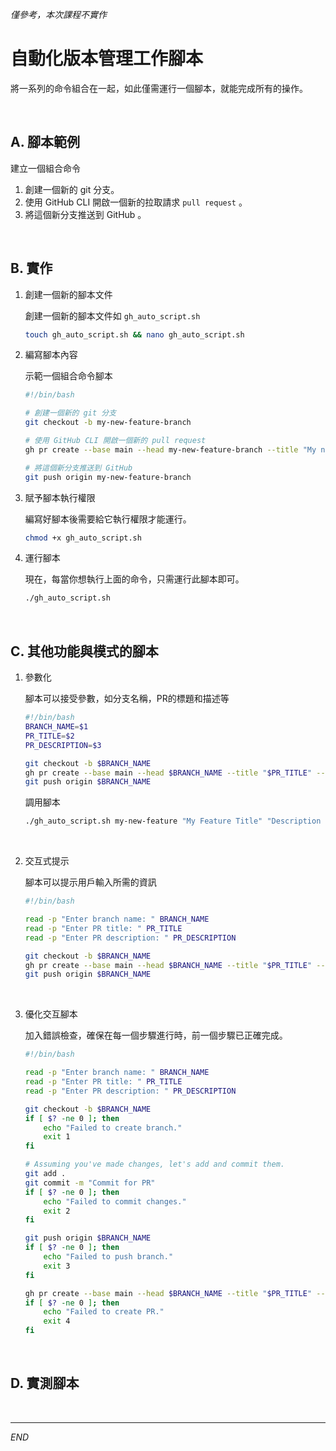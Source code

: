 _僅參考，本次課程不實作_

# 自動化版本管理工作腳本

將一系列的命令組合在一起，如此僅需運行一個腳本，就能完成所有的操作。

</br>

## A. 腳本範例
建立一個組合命令

1. 創建一個新的 git 分支。
2. 使用 GitHub CLI 開啟一個新的拉取請求 `pull request` 。
3. 將這個新分支推送到 GitHub 。

</br>

## B. 實作

1. 創建一個新的腳本文件

    創建一個新的腳本文件如 `gh_auto_script.sh`

    ```bash
    touch gh_auto_script.sh && nano gh_auto_script.sh
    ```

2. 編寫腳本內容

    示範一個組合命令腳本

    ```bash
    #!/bin/bash

    # 創建一個新的 git 分支
    git checkout -b my-new-feature-branch

    # 使用 GitHub CLI 開啟一個新的 pull request
    gh pr create --base main --head my-new-feature-branch --title "My new feature" --body "Description of my new feature."

    # 將這個新分支推送到 GitHub
    git push origin my-new-feature-branch
    ```

3. 賦予腳本執行權限

    編寫好腳本後需要給它執行權限才能運行。

    ```bash
    chmod +x gh_auto_script.sh
    ```

4. 運行腳本

    現在，每當你想執行上面的命令，只需運行此腳本即可。

    ```bash
    ./gh_auto_script.sh
    ```
</br>

## C. 其他功能與模式的腳本 

1. 參數化

   腳本可以接受參數，如分支名稱，PR的標題和描述等

    ```bash
    #!/bin/bash
    BRANCH_NAME=$1
    PR_TITLE=$2
    PR_DESCRIPTION=$3

    git checkout -b $BRANCH_NAME
    gh pr create --base main --head $BRANCH_NAME --title "$PR_TITLE" --body "$PR_DESCRIPTION"
    git push origin $BRANCH_NAME
    ```
    調用腳本
    ```bash
    ./gh_auto_script.sh my-new-feature "My Feature Title" "Description of the feature"
    ```

</br>

2. 交互式提示

   腳本可以提示用戶輸入所需的資訊

    ```bash
    #!/bin/bash

    read -p "Enter branch name: " BRANCH_NAME
    read -p "Enter PR title: " PR_TITLE
    read -p "Enter PR description: " PR_DESCRIPTION

    git checkout -b $BRANCH_NAME
    gh pr create --base main --head $BRANCH_NAME --title "$PR_TITLE" --body "$PR_DESCRIPTION"
    git push origin $BRANCH_NAME
    ```

</br>

3. 優化交互腳本

   加入錯誤檢查，確保在每一個步驟進行時，前一個步驟已正確完成。

    ```bash
    #!/bin/bash

    read -p "Enter branch name: " BRANCH_NAME
    read -p "Enter PR title: " PR_TITLE
    read -p "Enter PR description: " PR_DESCRIPTION

    git checkout -b $BRANCH_NAME
    if [ $? -ne 0 ]; then
        echo "Failed to create branch."
        exit 1
    fi

    # Assuming you've made changes, let's add and commit them.
    git add .
    git commit -m "Commit for PR"
    if [ $? -ne 0 ]; then
        echo "Failed to commit changes."
        exit 2
    fi

    git push origin $BRANCH_NAME
    if [ $? -ne 0 ]; then
        echo "Failed to push branch."
        exit 3
    fi

    gh pr create --base main --head $BRANCH_NAME --title "$PR_TITLE" --body "$PR_DESCRIPTION"
    if [ $? -ne 0 ]; then
        echo "Failed to create PR."
        exit 4
    fi
    ```

</br>

## D. 實測腳本

<br>

---

_END_